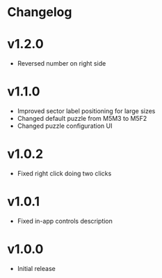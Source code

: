 # Changelog

# v1.2.0

- Reversed number on right side

# v1.1.0

- Improved sector label positioning for large sizes
- Changed default puzzle from M5M3 to M5F2
- Changed puzzle configuration UI

# v1.0.2

- Fixed right click doing two clicks

# v1.0.1

- Fixed in-app controls description

# v1.0.0

- Initial release
